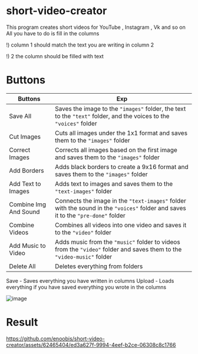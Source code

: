 # short-video-creator

This program creates short videos for YouTube , Instagram , Vk and so on
All you have to do is fill in the columns

!) column 1 should match the text you are writing in column 2

!) 2 the column should be filled with text

# Buttons 
| Buttons           | Exp                                                                                                        |
| ----------------- | ---------------------------------------------------------------------------------------------------------- |
| Save All          | Saves the image to the `"images"` folder, the text to the `"text"` folder, and the voices to the `"voices"` folder |
| Cut Images        | Cuts all images under the 1x1 format and saves them to the `"images"` folder                                  |
| Correct Images    | Corrects all images based on the first image and saves them to the `"images"` folder                           |
| Add Borders       | Adds black borders to create a 9x16 format and saves them to the `"images"` folder                            |
| Add Text to Images| Adds text to images and saves them to the `"text-images"` folder                                               |
| Combine Img And Sound| Connects the image in the `"text-images"` folder with the sound in the `"voices"` folder and saves it to the `"pre-done"` folder |
| Combine Videos    | Combines all videos into one video and saves it to the `"video"` folder                                        |
| Add Music to Video| Adds music from the `"music"` folder to videos from the `"video"` folder and saves them to the `"video-music"` folder |
| Delete All        | Deletes everything from folders                                                                              |



Save - Saves everything you have written in columns
Upload - Loads everything if you have saved everything you wrote in the columns


![image](https://github.com/enoobis/short-video-creator/assets/62465404/2223e59a-27c4-4f5e-bfbb-ac32672a786a)

# Result

https://github.com/enoobis/short-video-creator/assets/62465404/ed3a627f-9994-4eef-b2ce-06308c8c1766



